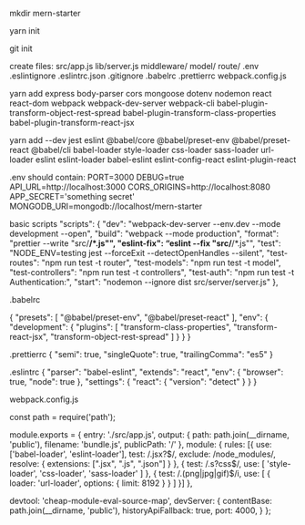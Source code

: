 mkdir mern-starter

yarn init

git init

create files:
src/app.js
lib/server.js
middleware/
model/
route/
.env
.eslintignore
.eslintrc.json
.gitignore
.babelrc
.prettierrc
webpack.config.js

yarn add express body-parser cors mongoose dotenv nodemon react react-dom webpack webpack-dev-server webpack-cli babel-plugin-transform-object-rest-spread babel-plugin-transform-class-properties babel-plugin-transform-react-jsx

yarn add --dev jest eslint @babel/core @babel/preset-env @babel/preset-react @babel/cli babel-loader style-loader css-loader sass-loader url-loader
eslint eslint-loader babel-eslint eslint-config-react eslint-plugin-react

.env should contain:
PORT=3000
DEBUG=true
API_URL=http://localhost:3000
CORS_ORIGINS=http://localhost:8080
APP_SECRET='something secret'
MONGODB_URI=mongodb://localhost/mern-starter

basic scripts
"scripts": {
"dev": "webpack-dev-server --env.dev --mode development --open",
"build": "webpack --mode production",
"format": "prettier --write \"src/**/\*.js\"",
"eslint-fix": “eslint --fix \"src/**/\*.js\"",
"test": "NODE_ENV=testing jest --forceExit --detectOpenHandles --silent",
"test-routes": "npm run test -t router",
"test-models": "npm run test -t model",
"test-controllers": "npm run test -t controllers",
"test-auth": "npm run test -t Authentication:",
"start": "nodemon --ignore dist src/server/server.js"
},

.babelrc

{
"presets": [
"@babel/preset-env",
"@babel/preset-react"
],
"env": {
"development": {
"plugins": [
"transform-class-properties",
"transform-react-jsx",
"transform-object-rest-spread"
]
}
}
}

.prettierrc
{
"semi": true,
"singleQuote": true,
"trailingComma": "es5"
}

.eslintrc
{
"parser": "babel-eslint",
"extends": "react",
"env": {
"browser": true,
"node": true
},
"settings": {
"react": {
"version": "detect"
}
}
}

webpack.config.js

const path = require('path');

module.exports = {
entry: './src/app.js',
output: {
path: path.join(\_\_dirname, 'public'),
filename: 'bundle.js',
publicPath: '/'
},
module: {
rules: [{
use: ['babel-loader', 'eslint-loader'],
test: /\.jsx?$/,
      exclude: /node_modules/,
      resolve: { 
        extensions: [".jsx", ".js", ".json"] 
      }
    }, {
      test: /\.s?css$/,
use: [ 'style-loader', 'css-loader', 'sass-loader' ]
}, {
test: /\.(png|jpg|gif)\$/i,
use: [
{
loader: 'url-loader',
options: {
limit: 8192
}
}
]
}]
},

devtool: 'cheap-module-eval-source-map',
devServer: {
contentBase: path.join(\_\_dirname, 'public'),
historyApiFallback: true,
port: 4000,
}
};
